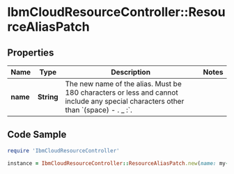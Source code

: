 # IbmCloudResourceController::ResourceAliasPatch

## Properties

Name | Type | Description | Notes
------------ | ------------- | ------------- | -------------
**name** | **String** | The new name of the alias. Must be 180 characters or less and cannot include any special characters other than &#x60;(space) - . _ :&#x60;. | 

## Code Sample

```ruby
require 'IbmCloudResourceController'

instance = IbmCloudResourceController::ResourceAliasPatch.new(name: my-new-alias-name)
```


